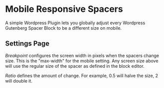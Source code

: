 # Mobile Responsive Spacers
A simple Wordpress Plugin lets you globally adjust every Wordpress Gutenberg Spacer Block to be a different size on mobile.

## Settings Page
*Breakpoint* configures the screen width in pixels when the spacers change size. This is the "max-width" for the mobile setting. Any screen size above will use the regular size of the spacer as defined in the block editor.

*Ratio* defines the amount of change. For example, 0.5 will halve the size, 2 will double it.

